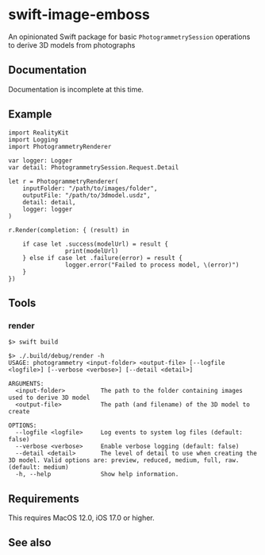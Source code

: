 # swift-image-emboss

An opinionated Swift package for basic `PhotogrammetrySession` operations to derive 3D models from photographs

## Documentation

Documentation is incomplete at this time.

## Example

```
import RealityKit
import Logging
import PhotogrammetryRenderer

var logger: Logger
var detail: PhotogrammetrySession.Request.Detail

let r = PhotogrammetryRenderer(
	inputFolder: "/path/to/images/folder",
	outputFile: "/path/to/3dmodel.usdz",
	detail: detail,
	logger: logger
)
        
r.Render(completion: { (result) in
            
	if case let .success(modelUrl) = result {
                print(modelUrl)
	} else if case let .failure(error) = result {
                logger.error("Failed to process model, \(error)")
	}
})
```

## Tools

### render

```
$> swift build

$> ./.build/debug/render -h
USAGE: photogrammetry <input-folder> <output-file> [--logfile <logfile>] [--verbose <verbose>] [--detail <detail>]

ARGUMENTS:
  <input-folder>          The path to the folder containing images used to derive 3D model
  <output-file>           The path (and filename) of the 3D model to create

OPTIONS:
  --logfile <logfile>     Log events to system log files (default: false)
  --verbose <verbose>     Enable verbose logging (default: false)
  --detail <detail>       The level of detail to use when creating the 3D model. Valid options are: preview, reduced, medium, full, raw. (default: medium)
  -h, --help              Show help information.
```

## Requirements

This requires MacOS 12.0, iOS 17.0 or higher.

## See also

